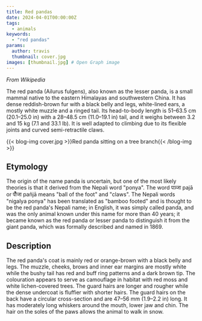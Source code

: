 ```yaml
---
title: Red pandas
date: 2024-04-01T00:00:00Z
tags:
  - animals
keywords:
  - "red pandas"
params:
  author: travis
  thumbnail: cover.jpg
images: [thumbnail.jpg] # Open Graph image
---
```


_From Wikipedia_

The red panda (Ailurus fulgens), also known as the lesser panda, is a small
mammal native to the eastern Himalayas and southwestern China. It has dense
reddish-brown fur with a black belly and legs, white-lined ears, a mostly white
muzzle and a ringed tail. Its head-to-body length is 51–63.5 cm (20.1–25.0 in)
with a 28–48.5 cm (11.0–19.1 in) tail, and it weighs between 3.2 and 15 kg (7.1
and 33.1 lb). It is well adapted to climbing due to its flexible joints and
curved semi-retractile claws.

{{< blog-img cover.jpg >}}Red panda sitting on a tree branch{{< /blog-img >}}

## Etymology

The origin of the name panda is uncertain, but one of the most likely theories
is that it derived from the Nepali word "ponya". The word पञ्जा pajā or पौँजा
pañjā means "ball of the foot" and "claws". The Nepali words "nigalya ponya" has
been translated as "bamboo footed" and is thought to be the red panda's Nepali
name; in English, it was simply called panda, and was the only animal known
under this name for more than 40 years; it became known as the red panda or
lesser panda to distinguish it from the giant panda, which was formally
described and named in 1869.

## Description

The red panda's coat is mainly red or orange-brown with a black belly and legs.
The muzzle, cheeks, brows and inner ear margins are mostly white while the bushy
tail has red and buff ring patterns and a dark brown tip. The colouration
appears to serve as camouflage in habitat with red moss and white lichen-covered
trees. The guard hairs are longer and rougher while the dense undercoat is
fluffier with shorter hairs. The guard hairs on the back have a circular
cross-section and are 47–56 mm (1.9–2.2 in) long. It has moderately long
whiskers around the mouth, lower jaw and chin. The hair on the soles of the paws
allows the animal to walk in snow.
